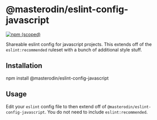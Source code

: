 # @masterodin/eslint-config-javascript

[![npm (scoped)](https://img.shields.io/npm/v/@masterodin/eslint-config-javascript)](https://npmjs.com/package/@masterodin/eslint-config-javascript)

Shareable eslint config for javascript projects. This extends off of the `eslint:recommended` ruleset with a bunch of additional style stuff.

## Installation

npm install @masterodin/eslint-config-javascript

## Usage

Edit your `eslint` config file to then extend off of `@masterodin/eslint-config-javascript`. You do not need to include `eslint:recommended`.
